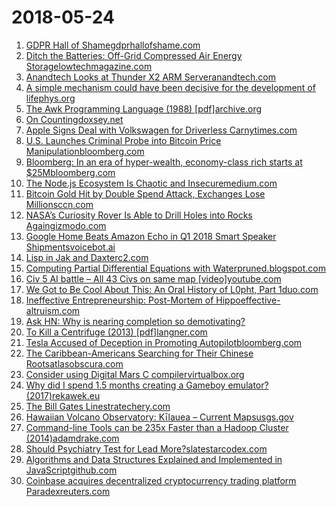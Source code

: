 # 2018-05-24
1. [GDPR Hall of Shamegdprhallofshame.com](http://gdprhallofshame.com/)
2. [Ditch the Batteries: Off-Grid Compressed Air Energy Storagelowtechmagazine.com](http://www.lowtechmagazine.com/2018/05/ditch-the-batteries-off-the-grid-compressed-air-energy-storage.html)
3. [Anandtech Looks at Thunder X2 ARM Serveranandtech.com](https://www.anandtech.com/print/12694/assessing-cavium-thunderx2-arm-server-reality)
4. [A simple mechanism could have been decisive for the development of lifephys.org](https://phys.org/news/2018-05-simple-mechanism-decisive-life.html)
5. [The Awk Programming Language (1988) [pdf]archive.org](https://ia802309.us.archive.org/25/items/pdfy-MgN0H1joIoDVoIC7/The_AWK_Programming_Language.pdf)
6. [On Countingdoxsey.net](http://www.doxsey.net/blog/on-counting)
7. [Apple Signs Deal with Volkswagen for Driverless Carnytimes.com](https://www.nytimes.com/2018/05/23/technology/apple-bmw-mercedes-volkswagen-driverless-cars.html)
8. [U.S. Launches Criminal Probe into Bitcoin Price Manipulationbloomberg.com](https://www.bloomberg.com/news/articles/2018-05-24/bitcoin-manipulation-is-said-to-be-focus-of-u-s-criminal-probe)
9. [Bloomberg: In an era of hyper-wealth, economy-class rich starts at $25Mbloomberg.com](https://www.bloomberg.com/news/articles/2018-05-23/bankers-don-t-think-you-re-rich-unless-you-have-25-million)
10. [The Node.js Ecosystem Is Chaotic and Insecuremedium.com](https://medium.com/@caspervonb/the-internet-is-at-the-mercy-of-a-handful-of-people-73fac4bc5068)
11. [Bitcoin Gold Hit by Double Spend Attack, Exchanges Lose Millionsccn.com](https://www.ccn.com/bitcoin-gold-hit-by-double-spend-attack-exchanges-lose-millions/)
12. [NASA’s Curiosity Rover Is Able to Drill Holes into Rocks Againgizmodo.com](https://gizmodo.com/nasa-s-curiosity-rover-is-able-to-drill-holes-into-rock-1826271498)
13. [Google Home Beats Amazon Echo in Q1 2018 Smart Speaker Shipmentsvoicebot.ai](https://www.voicebot.ai/2018/05/23/google-home-beats-amazon-echo-in-q1-2018-smart-speaker-shipments-according-to-new-study/)
14. [Lisp in Jak and Daxterc2.com](http://wiki.c2.com/?LispInJakAndDaxter)
15. [Computing Partial Differential Equations with Waterpruned.blogspot.com](http://pruned.blogspot.com/2012/01/gardens-as-crypto-water-computers.html)
16. [Civ 5 AI battle – All 43 Civs on same map [video]youtube.com](https://www.youtube.com/watch?v=BOKwIrTWeDo)
17. [We Got to Be Cool About This: An Oral History of L0pht, Part 1duo.com](https://duo.com/decipher/an-oral-history-of-the-l0pht)
18. [Ineffective Entrepreneurship: Post-Mortem of Hippoeffective-altruism.com](http://effective-altruism.com/ea/1oq/ineffective_entrepreneurship_postmortem_of_hippo/)
19. [Ask HN: Why is nearing completion so demotivating?](https://news.ycombinator.com/item?id=17138794)
20. [To Kill a Centrifuge (2013) [pdf]langner.com](https://www.langner.com/wp-content/uploads/2017/03/to-kill-a-centrifuge.pdf)
21. [Tesla Accused of Deception in Promoting Autopilotbloomberg.com](https://www.bloomberg.com/news/articles/2018-05-23/tesla-s-autopilot-promotions-are-deceptive-watchdog-groups-say)
22. [The Caribbean-Americans Searching for Their Chinese Rootsatlasobscura.com](https://www.atlasobscura.com/articles/chinese-caribbean-american-hakka-conference)
23. [Consider using Digital Mars C compilervirtualbox.org](https://www.virtualbox.org/ticket/17786)
24. [Why did I spend 1.5 months creating a Gameboy emulator? (2017)rekawek.eu](http://blog.rekawek.eu/2017/02/09/coffee-gb/)
25. [The Bill Gates Linestratechery.com](https://stratechery.com/2018/the-bill-gates-line/)
26. [Hawaiian Volcano Observatory: Kīlauea – Current Mapsusgs.gov](https://volcanoes.usgs.gov/volcanoes/kilauea/multimedia_maps.html)
27. [Command-line Tools can be 235x Faster than a Hadoop Cluster (2014)adamdrake.com](https://adamdrake.com/command-line-tools-can-be-235x-faster-than-your-hadoop-cluster.html)
28. [Should Psychiatry Test for Lead More?slatestarcodex.com](http://slatestarcodex.com/2018/05/23/should-psychiatry-test-for-lead-more/)
29. [Algorithms and Data Structures Explained and Implemented in JavaScriptgithub.com](https://github.com/trekhleb/javascript-algorithms)
30. [Coinbase acquires decentralized cryptocurrency trading platform Paradexreuters.com](https://www.reuters.com/article/crypto-currencies-coinbase/coinbase-acquires-cryptocurrency-trading-platform-paradex-idUSL2N1SU1KK)